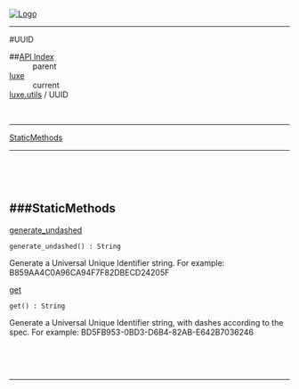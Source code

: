 
[![Logo](../../../images/logo.png)](../../../index.html)

---

#UUID


##[API Index](../../../api/index.html#luxe.utils)   
&emsp;&emsp;&emsp;parent    
[luxe](../)     
&emsp;&emsp;&emsp;current    
[luxe.utils](./) / UUID

<br/>

---


[StaticMethods](#StaticMethods)   


---

&nbsp;   

&nbsp;   

<a class="lift" name="StaticMethods" ></a>
###StaticMethods   
---
<a class="lift" name="generate_undashed" href="#generate_undashed">generate_undashed</a>



`generate_undashed() : String`

<span class="small_desc_flat"> Generate a Universal Unique Identifier string.
        For example: B859AA4C0A96CA94F7F82DBECD24205F </span>   

<a class="lift" name="get" href="#get">get</a>



`get() : String`

<span class="small_desc_flat"> Generate a Universal Unique Identifier string, with dashes according to the spec.
        For example: BD5FB953-0BD3-D6B4-82AB-E642B7036246 </span>   

&nbsp;   



&nbsp;
&nbsp;
&nbsp;

---  


&nbsp;   
&nbsp;   